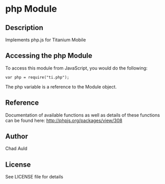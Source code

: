 # php Module

## Description

Implements php.js for Titanium Mobile

## Accessing the php Module

To access this module from JavaScript, you would do the following:

	var php = require("ti.php");

The php variable is a reference to the Module object.	

## Reference
Documentation of available functions as well as details of these functions can be found here:
http://phpjs.org/packages/view/308

## Author

Chad Auld

## License

See LICENSE file for details
